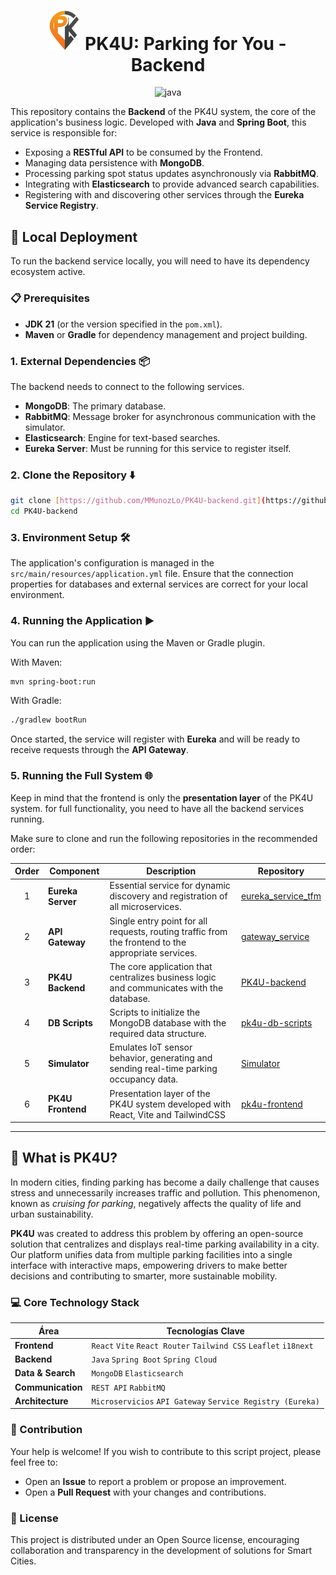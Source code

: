 <!--
<p align="center">
  <img src="public/logo-transparent.png" alt="PK4U Logo" width="120"/>   
</p>

<p align="center">
  <img src="https://miro.medium.com/v2/resize:fit:720/format:webp/1*-uckV8DOh3l0bCvqZ73zYg.png" alt="PK4U Logo" width="300"/>
</p>
-->
<h1 align="center">
  <img src="https://github.com/Jefffer/pk4u-frontend/blob/main/public/logo-transparent.png" alt="PK4U Logo" width="50"/>  
  <span>PK4U</span>: Parking for You - Backend
</h1>

<p align="center">
  <img src="https://miro.medium.com/v2/resize:fit:720/format:webp/1*-uckV8DOh3l0bCvqZ73zYg.png" alt="java" width="220"/>
</p>

This repository contains the **Backend** of the PK4U system, the core of the application's business logic. Developed with **Java** and **Spring Boot**, this service is responsible for:

-   Exposing a **RESTful API** to be consumed by the Frontend.
-   Managing data persistence with **MongoDB**.
-   Processing parking spot status updates asynchronously via **RabbitMQ**.
-   Integrating with **Elasticsearch** to provide advanced search capabilities.
-   Registering with and discovering other services through the **Eureka Service Registry**.

## 🚀 Local Deployment

To run the backend service locally, you will need to have its dependency ecosystem active.

### **📋 Prerequisites**

-   **JDK 21** (or the version specified in the `pom.xml`).
-   **Maven** or **Gradle** for dependency management and project building.

### **1. External Dependencies** 📦

The backend needs to connect to the following services.

-   **MongoDB**: The primary database.
-   **RabbitMQ**: Message broker for asynchronous communication with the simulator.
-   **Elasticsearch**: Engine for text-based searches.
-   **Eureka Server**: Must be running for this service to register itself.

### **2. Clone the Repository ⬇️**

```bash
git clone [https://github.com/MMunozLo/PK4U-backend.git](https://github.com/MMunozLo/PK4U-backend.git)
cd PK4U-backend
```

### 3. Environment Setup 🛠️
The application's configuration is managed in the `src/main/resources/application.yml` file. Ensure that the connection properties for databases and external services are correct for your local environment.

### 4. Running the Application ▶️
You can run the application using the Maven or Gradle plugin.

With Maven:

```bash
mvn spring-boot:run
```

With Gradle:

```bash
./gradlew bootRun
```

Once started, the service will register with **Eureka** and will be ready to receive requests through the **API Gateway**.

### 5. Running the Full System 🌐
Keep in mind that the frontend is only the **presentation layer** of the PK4U system. for full functionality, you need to have all the backend services running.

Make sure to clone and run the following repositories in the recommended order:

| Order | Component             | Description                                                                                          | Repository                                                                    |
| :---: | --------------------- | ---------------------------------------------------------------------------------------------------- | ----------------------------------------------------------------------------- |
|   1   | **Eureka Server** | Essential service for dynamic discovery and registration of all microservices.                       | [eureka_service_tfm](https://github.com/gecamara/eureka_service_tfm)       |
|   2   | **API Gateway** | Single entry point for all requests, routing traffic from the frontend to the appropriate services.  | [gateway_service](https://github.com/gecamara/gateway_service)         |
|   3   | **PK4U Backend** | The core application that centralizes business logic and communicates with the database.             | [PK4U-backend](https://github.com/MMunozLo/PK4U-backend.git)         |
|   4   | **DB Scripts** | Scripts to initialize the MongoDB database with the required data structure.                         | [pk4u-db-scripts](https://github.com/Jefffer/pk4u-db-scripts)           |
|   5   | **Simulator** | Emulates IoT sensor behavior, generating and sending real-time parking occupancy data.               | [Simulator](https://github.com/MMunozLo/Simulator)                   |
|   6   | **PK4U Frontend** | Presentation layer of the PK4U system developed with React, Vite and TailwindCSS              | [pk4u-frontend](https://github.com/Jefffer/pk4u-frontend)                   |

---
## 🌟 What is PK4U?

In modern cities, finding parking has become a daily challenge that causes stress and unnecessarily increases traffic and pollution. This phenomenon, known as _cruising for parking_, negatively affects the quality of life and urban sustainability.

**PK4U** was created to address this problem by offering an open-source solution that centralizes and displays real-time parking availability in a city. Our platform unifies data from multiple parking facilities into a single interface with interactive maps, empowering drivers to make better decisions and contributing to smarter, more sustainable mobility.

### 💻 Core Technology Stack

| Área                | Tecnologías Clave                                                              |
| ------------------- | ------------------------------------------------------------------------------ |
| **Frontend** | `React` `Vite` `React Router` `Tailwind CSS` `Leaflet` `i18next`                 |
| **Backend** | `Java` `Spring Boot` `Spring Cloud`                                            |
| **Data & Search**| `MongoDB` `Elasticsearch`                                                      |
| **Communication** | `REST API` `RabbitMQ`                                                          |
| **Architecture** | `Microservicios` `API Gateway` `Service Registry (Eureka)`                     |

### 🤝 Contribution
Your help is welcome! If you wish to contribute to this script project, please feel free to:

* Open an **Issue** to report a problem or propose an improvement.
* Open a **Pull Request** with your changes and contributions.

### 📄 License
This project is distributed under an Open Source license, encouraging collaboration and transparency in the development of solutions for Smart Cities.
